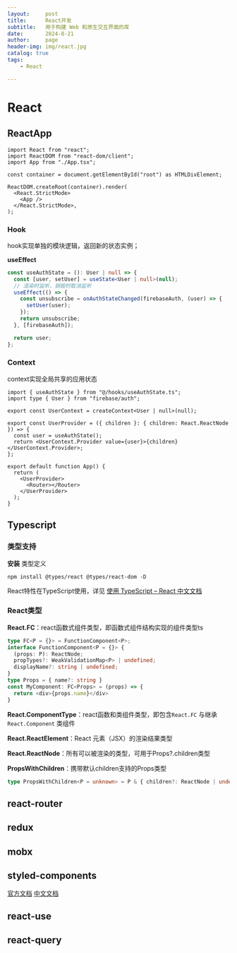```yaml
---
layout:     post
title:      React开发
subtitle:   用于构建 Web 和原生交互界面的库
date:       2024-8-21
author:     page
header-img: img/react.jpg
catalog: true
tags:
    - React

---
```


# React

## ReactApp

```tsx
import React from "react";
import ReactDOM from "react-dom/client";
import App from "./App.tsx";

const container = document.getElementById("root") as HTMLDivElement;

ReactDOM.createRoot(container).render(
  <React.StrictMode>
    <App />
  </React.StrictMode>,
);
```

### Hook

hook实现单独的模块逻辑，返回新的状态实例；

**useEffect**

```ts
const useAuthState = (): User | null => {
  const [user, setUser] = useState<User | null>(null);
  // 渲染时监听，销毁时取消监听
  useEffect(() => {
    const unsubscribe = onAuthStateChanged(firebaseAuth, (user) => {
      setUser(user);
    });
    return unsubscribe;
  }, [firebaseAuth]);

  return user;
};
```

### Context

context实现全局共享的应用状态

```tsx
import { useAuthState } from "@/hooks/useAuthState.ts";
import type { User } from "firebase/auth";

export const UserContext = createContext<User | null>(null);

export const UserProvider = ({ children }: { children: React.ReactNode }) => {
  const user = useAuthState();
  return <UserContext.Provider value={user}>{children}</UserContext.Provider>;
};
```

```tsx
export default function App() {
  return (
    <UserProvider>
      <Router></Router>
    </UserProvider>
  );
}
```

## Typescript

### 类型支持

**安装** 类型定义

```shell
npm install @types/react @types/react-dom -D
```

React特性在TypeScript使用，详见 [使用 TypeScript – React 中文文档](https://react.docschina.org/learn/typescript)

### React类型

**React.FC**：react函数式组件类型，即函数式组件结构实现的组件类型ts

```ts
type FC<P = {}> = FunctionComponent<P>;
interface FunctionComponent<P = {}> {
  (props: P): ReactNode;
  propTypes?: WeakValidationMap<P> | undefined;
  displayName?: string | undefined;
}
type Props = { name?: string }
const MyComponent: FC<Props> = (props) => {
  return <div>{props.name}</div>
}
```

**React.ComponentType**：react函数和类组件类型，即包含`React.FC` 与继承 `React.Component` 类组件

**React.ReactElement**：React 元素（JSX）的渲染结果类型

**React.ReactNode**：所有可以被渲染的类型，可用于Props?.children类型

**PropsWithChildren**：携带默认children支持的Props类型

```ts
type PropsWithChildren<P = unknown> = P & { children?: ReactNode | undefined };
```



## react-router

## redux

## mobx

## styled-components

[官方文档](https://styled-components.com/) [中文文档](https://styled-components.nodejs.cn/)

## react-use

## react-query
